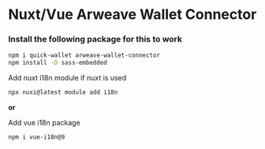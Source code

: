 # Nuxt/Vue Arweave Wallet Connector

### Install the following package for this to work

```sh
npm i quick-wallet arweave-wallet-connector
npm install -D sass-embedded
```

Add nuxt i18n module if nuxt is used

```sh
npx nuxi@latest module add i18n
```

**or**

Add vue i18n package

```sh
npm i vue-i18n@9
```